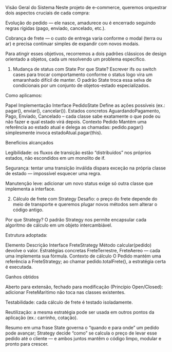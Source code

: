 Visão Geral do Sistema
Neste projeto de e-commerce, queremos orquestrar dois aspectos cruciais de cada compra:

Evolução do pedido — ele nasce, amadurece ou é encerrado seguindo regras rígidas (pago, enviado, cancelado, etc.).

Cobrança de frete — o custo de entrega varia conforme o modal (terra ou ar) e precisa continuar simples de expandir com novos modais.

Para atingir esses objetivos, recorremos a dois padrões clássicos de design orientado a objetos, cada um resolvendo um problema específico.

1. Mudança de status com State
Por que State?
Escrever ifs ou switch cases para trocar comportamento conforme o status logo vira um emaranhado difícil de manter. O padrão State troca essa selva de condicionais por um conjunto de objetos-estado especializados.

Como aplicamos:

Papel	Implementação
Interface PedidoState	Define as ações possíveis (ex.: pagar(), enviar(), cancelar()).
Estados concretos	AguardandoPagamento, Pago, Enviado, Cancelado – cada classe sabe exatamente o que pode ou não fazer e qual estado virá depois.
Contexto Pedido	Mantém uma referência ao estado atual e delega as chamadas: pedido.pagar() simplesmente invoca estadoAtual.pagar(this).

Benefícios alcançados

Legibilidade: os fluxos de transição estão “distribuídos” nos próprios estados, não escondidos em um monolito de if.

Segurança: tentar uma transição inválida dispara exceção na própria classe de estado — impossível esquecer uma regra.

Manutenção leve: adicionar um novo status exige só outra classe que implementa a interface.

2. Cálculo de frete com Strategy
Desafio: o preço do frete depende do meio de transporte e queremos plugar novos métodos sem alterar o código antigo.

Por que Strategy?
O padrão Strategy nos permite encapsular cada algoritmo de cálculo em um objeto intercambiável.

Estrutura adoptada:

Elemento	Descrição
Interface FreteStrategy	Método calcular(pedido) devolve o valor.
Estratégias concretas	FreteTerrestre, FreteAereo — cada uma implementa sua fórmula.
Contexto de cálculo	O Pedido mantém uma referência a FreteStrategy; ao chamar pedido.totalFrete(), a estratégia certa é executada.

Ganhos obtidos

Aberto para extensão, fechado para modificação (Princípio Open/Closed): adicionar FreteMaritimo não toca nas classes existentes.

Testabilidade: cada cálculo de frete é testado isoladamente.

Reutilização: a mesma estratégia pode ser usada em outros pontos da aplicação (ex.: carrinho, cotação).

Resumo em uma frase
State governa o “quando e para onde” um pedido pode avançar; Strategy decide “como” se calcula o preço de levar esse pedido até o cliente — e ambos juntos mantêm o código limpo, modular e pronto para crescer.








